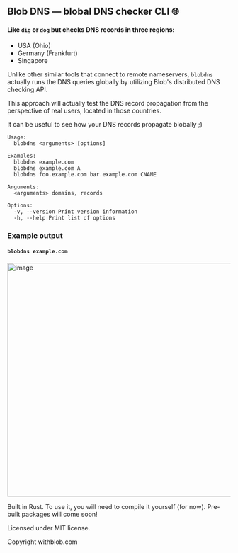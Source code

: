 ## Blob DNS — blobal DNS checker CLI 🌐

#### Like `dig` or `dog` but checks DNS records in three regions:
* USA (Ohio)
* Germany (Frankfurt)
* Singapore

Unlike other similar tools that connect to remote nameservers, `blobdns` actually runs the DNS queries globally by utilizing Blob's distributed DNS checking API. 

This approach will actually test the DNS record propagation from the perspective of real users, located in those countries.

It can be useful to see how your DNS records propagate blobally ;) 

```
Usage:
  blobdns <arguments> [options]

Examples:
  blobdns example.com
  blobdns example.com A
  blobdns foo.example.com bar.example.com CNAME

Arguments:
  <arguments> domains, records

Options:
  -v, --version Print version information
  -h, --help Print list of options
```

### Example output

#### `blobdns example.com`

<img width="528" alt="image" src="https://github.com/withblob/dns/assets/139460414/296b80c0-e35a-490c-8efb-e92fd6d2245f">


Built in Rust. To use it, you will need to compile it yourself (for now). Pre-built packages will come soon!

Licensed under MIT license.

Copyright withblob.com
